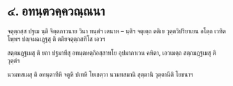 <h1>๔. อทนฺตวคฺควณฺณนา</h1>
<p> จตุตฺถสฺส  ปฐเม นฺติ จิตฺตภาวนาย วินา  ทนฺตํฯ เตนาห – นฺติฯ จตุเตฺถ ตติเย วุตฺตวิปริยาเยน อโตฺถ เวทิตโพฺพฯ ปญฺจมฉเฎฺฐสุ ติ ตติยจตุตฺถสทิโส เอวฯ</p>


<p> สตฺตมฎฺฐเมสุ ติ ยถา ปฐมาทีสุ อทนฺตหตฺถิอสฺสาทโย อุปมาภาเวน คหิตา, เอวเมตฺถ สตฺถมฎฺฐเมสุ ติ วุตฺตํฯ</p>


<p> นวมทสเมสุ ติ อทนฺตาทีหิ จตูหิ ปเทหิ โยเชตฺวา นวมทสมานิ สุตฺตานิ วุตฺตานีติ โยชนาฯ</p>

</p>





